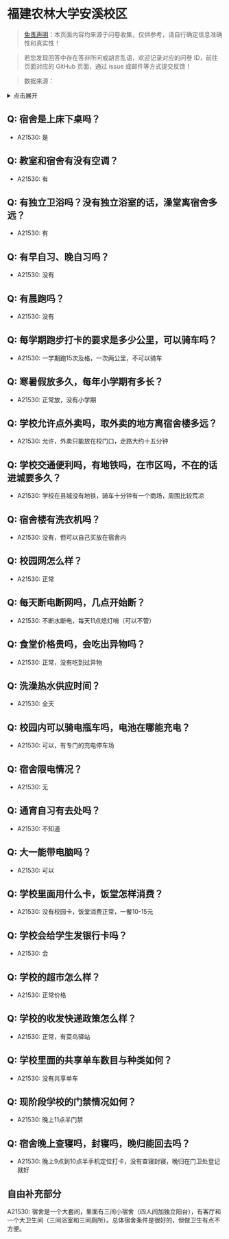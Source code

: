 # 福建农林大学安溪校区

> [免责声明](https://colleges.chat/#_3)：本页面内容均来源于问卷收集，仅供参考，请自行确定信息准确性和真实性！

> 若您发现回答中存在答非所问或胡言乱语，欢迎记录对应的问卷 ID，前往页面对应的 GitHub 页面，通过 issue 或邮件等方式提交反馈！

> 数据来源：

<details><summary>点击展开</summary>
<ul>
<li>A21530: 匿名 (2024 年 02 月)</li>
</ul>
</details>

## Q: 宿舍是上床下桌吗？

- A21530: 是

## Q: 教室和宿舍有没有空调？

- A21530: 有

## Q: 有独立卫浴吗？没有独立浴室的话，澡堂离宿舍多远？

- A21530: 有

## Q: 有早自习、晚自习吗？

- A21530: 没有

## Q: 有晨跑吗？

- A21530: 没有

## Q: 每学期跑步打卡的要求是多少公里，可以骑车吗？

- A21530: 一学期跑15次及格，一次两公里，不可以骑车

## Q: 寒暑假放多久，每年小学期有多长？

- A21530: 正常放，没有小学期

## Q: 学校允许点外卖吗，取外卖的地方离宿舍楼多远？

- A21530: 允许，外卖只能放在校门口，走路大约十五分钟

## Q: 学校交通便利吗，有地铁吗，在市区吗，不在的话进城要多久？

- A21530: 学校在县城没有地铁，骑车十分钟有一个商场，周围比较荒凉

## Q: 宿舍楼有洗衣机吗？

- A21530: 没有，但可以自己买放在宿舍内

## Q: 校园网怎么样？

- A21530: 正常

## Q: 每天断电断网吗，几点开始断？

- A21530: 不断水断电，每天11点熄灯哨（可以不管）

## Q: 食堂价格贵吗，会吃出异物吗？

- A21530: 正常，没有吃到过异物

## Q: 洗澡热水供应时间？

- A21530: 全天

## Q: 校园内可以骑电瓶车吗，电池在哪能充电？

- A21530: 可以，有专门的充电停车场

## Q: 宿舍限电情况？

- A21530: 无

## Q: 通宵自习有去处吗？

- A21530: 不知道

## Q: 大一能带电脑吗？

- A21530: 可以

## Q: 学校里面用什么卡，饭堂怎样消费？

- A21530: 没有校园卡，饭堂消费正常，一餐10-15元

## Q: 学校会给学生发银行卡吗？

- A21530: 会

## Q: 学校的超市怎么样？

- A21530: 正常价格

## Q: 学校的收发快递政策怎么样？

- A21530: 正常，有菜鸟驿站

## Q: 学校里面的共享单车数目与种类如何？

- A21530: 没有共享单车

## Q: 现阶段学校的门禁情况如何？

- A21530: 晚上11点半门禁

## Q: 宿舍晚上查寝吗，封寝吗，晚归能回去吗？

- A21530: 晚上9点到10点半手机定位打卡，没有查寝封寝，晚归在门卫处登记就好

## 自由补充部分

A21530: 宿舍是一个大套间，里面有三间小宿舍（四人间加独立阳台），有客厅和一个大卫生间（三间浴室和三间厕所）。总体宿舍条件是很好的，但做卫生有点不方便。